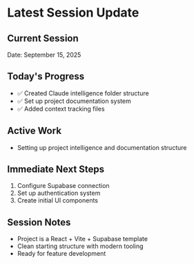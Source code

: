 # Latest Session Update

## Current Session
Date: September 15, 2025

## Today's Progress
- ✅ Created Claude intelligence folder structure
- ✅ Set up project documentation system
- ✅ Added context tracking files

## Active Work
- Setting up project intelligence and documentation structure

## Immediate Next Steps
1. Configure Supabase connection
2. Set up authentication system
3. Create initial UI components

## Session Notes
- Project is a React + Vite + Supabase template
- Clean starting structure with modern tooling
- Ready for feature development 